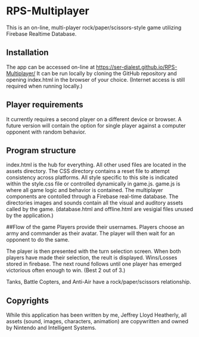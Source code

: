 # RPS-Multiplayer

This is an on-line, multi-player rock/paper/scissors-style game utilizing Firebase Realtime Database.

## Installation
The app can be accessed on-line at https://ser-dialest.github.io/RPS-Multiplayer/
It can be run locally by cloning the GitHub repository and opening index.html in the browser of your choice.
(Internet access is still required when running locally.)

## Player requirements
It currently requires a second player on a different device or browser.
A future version will contain the option for single player against a computer opponent with random behavior.

## Program structure
index.html is the hub for everything. All other used files are located in the assets directory.
The CSS directory contains a reset file to attempt consistency across platforms.
All style specific to this site is indicated within the style.css file or controlled dynamically in game.js.
game.js is where all game logic and behavior is contained.
The multiplayer components are contolled through a Firebase real-time database.
The directories images and sounds contain all the visual and auditory assets called by the game. 
(database.html and offline.html are vesigial files unused by the application.)

##Flow of the game
Players provide their usernames.
Players choose an army and commander as their avatar.
The player will then wait for an opponent to do the same.

The player is then presented with the turn selection screen.
When both players have made their selection, the reult is displayed.
Wins/Losses stored in firebase.
The next round follows until one player has emerged victorious often enough to win. (Best 2 out of 3.)

Tanks, Battle Copters, and Anti-Air have a rock/paper/scissors relationship.

## Copyrights
While this application has been written by me, Jeffrey Lloyd Heatherly, all assets (sound, images, characters, animation) are copywritten and owned by Nintendo and Intelligent Systems.